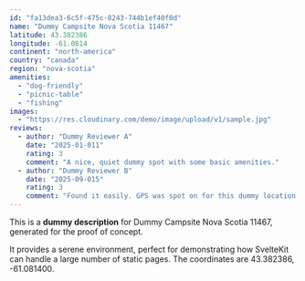 ```yaml
---
id: "fa13dea3-6c5f-475c-8243-744b1ef40f0d"
name: "Dummy Campsite Nova Scotia 11467"
latitude: 43.382386
longitude: -61.0814
continent: "north-america"
country: "canada"
region: "nova-scotia"
amenities:
  - "dog-friendly"
  - "picnic-table"
  - "fishing"
images:
  - "https://res.cloudinary.com/demo/image/upload/v1/sample.jpg"
reviews:
  - author: "Dummy Reviewer A"
    date: "2025-01-011"
    rating: 3
    comment: "A nice, quiet dummy spot with some basic amenities."
  - author: "Dummy Reviewer B"
    date: "2025-09-015"
    rating: 3
    comment: "Found it easily. GPS was spot on for this dummy location."
---
```


This is a **dummy description** for Dummy Campsite Nova Scotia 11467, generated for the proof of concept.

It provides a serene environment, perfect for demonstrating how SvelteKit can handle a large number of static pages. The coordinates are 43.382386, -61.081400.
